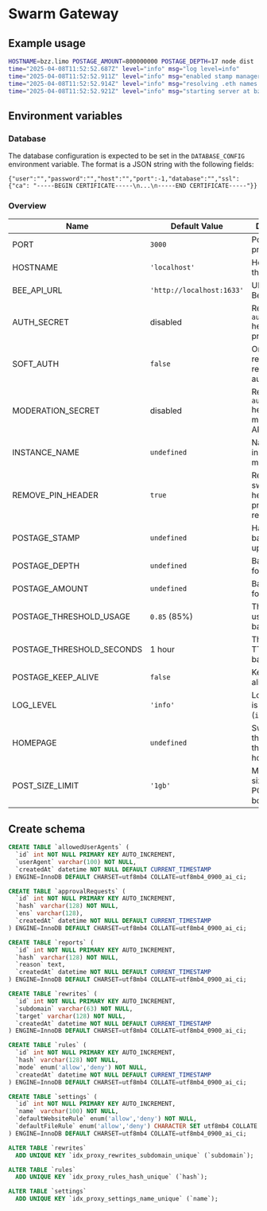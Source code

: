 # Swarm Gateway

## Example usage

```sh
HOSTNAME=bzz.limo POSTAGE_AMOUNT=800000000 POSTAGE_DEPTH=17 node dist
time="2025-04-08T11:52:52.687Z" level="info" msg="log level=info"
time="2025-04-08T11:52:52.911Z" level="info" msg="enabled stamp manager with autobuy"
time="2025-04-08T11:52:52.914Z" level="info" msg="resolving .eth names and CIDs at *.bzz.limo"
time="2025-04-08T11:52:52.921Z" level="info" msg="starting server at bzz.limo:3000"
```

## Environment variables

### Database

The database configuration is expected to be set in the `DATABASE_CONFIG` environment variable. The format is a JSON string with the following fields:

```
{"user":"","password":"","host":"","port":-1,"database":"","ssl":{"ca": "-----BEGIN CERTIFICATE-----\n...\n-----END CERTIFICATE-----"}}
```

### Overview

| Name                      | Default Value             | Description                                       |
| ------------------------- | ------------------------- | ------------------------------------------------- |
| PORT                      | `3000`                    | Port of the proxy                                 |
| HOSTNAME                  | `'localhost'`             | Hostname of the proxy                             |
| BEE_API_URL               | `'http://localhost:1633'` | URL of the Bee node API                           |
| AUTH_SECRET               | disabled                  | Require `authorization` header for proxy API      |
| SOFT_AUTH                 | `false`                   | Only POST requests require authentication         |
| MODERATION_SECRET         | disabled                  | Require `authorization` header for moderation API |
| INSTANCE_NAME             | `undefined`               | Name of the instance to match rules.              |
| REMOVE_PIN_HEADER         | `true`                    | Removes swarm-pin header on all proxy requests.   |
| POSTAGE_STAMP             | `undefined`               | Hardcoded batch ID for uploads.                   |
| POSTAGE_DEPTH             | `undefined`               | Batch depth for autobuy.                          |
| POSTAGE_AMOUNT            | `undefined`               | Batch amount for autobuy.                         |
| POSTAGE_THRESHOLD_USAGE   | `0.85` (85%)              | Threshold for usage of batches                    |
| POSTAGE_THRESHOLD_SECONDS | 1 hour                    | Threshold for TTL of batches                      |
| POSTAGE_KEEP_ALIVE        | `false`                   | Keep batches alive.                               |
| LOG_LEVEL                 | `'info'`                  | Log level that is outputted (`info`, `debug`)     |
| HOMEPAGE                  | `undefined`               | Swarm hash that loads as the homepage             |
| POST_SIZE_LIMIT           | `'1gb'`                   | Maximum size of the POST request body.            |

## Create schema

```sql
CREATE TABLE `allowedUserAgents` (
  `id` int NOT NULL PRIMARY KEY AUTO_INCREMENT,
  `userAgent` varchar(100) NOT NULL,
  `createdAt` datetime NOT NULL DEFAULT CURRENT_TIMESTAMP
) ENGINE=InnoDB DEFAULT CHARSET=utf8mb4 COLLATE=utf8mb4_0900_ai_ci;

CREATE TABLE `approvalRequests` (
  `id` int NOT NULL PRIMARY KEY AUTO_INCREMENT,
  `hash` varchar(128) NOT NULL,
  `ens` varchar(128),
  `createdAt` datetime NOT NULL DEFAULT CURRENT_TIMESTAMP
) ENGINE=InnoDB DEFAULT CHARSET=utf8mb4 COLLATE=utf8mb4_0900_ai_ci;

CREATE TABLE `reports` (
  `id` int NOT NULL PRIMARY KEY AUTO_INCREMENT,
  `hash` varchar(128) NOT NULL,
  `reason` text,
  `createdAt` datetime NOT NULL DEFAULT CURRENT_TIMESTAMP
) ENGINE=InnoDB DEFAULT CHARSET=utf8mb4 COLLATE=utf8mb4_0900_ai_ci;

CREATE TABLE `rewrites` (
  `id` int NOT NULL PRIMARY KEY AUTO_INCREMENT,
  `subdomain` varchar(63) NOT NULL,
  `target` varchar(128) NOT NULL,
  `createdAt` datetime NOT NULL DEFAULT CURRENT_TIMESTAMP
) ENGINE=InnoDB DEFAULT CHARSET=utf8mb4 COLLATE=utf8mb4_0900_ai_ci;

CREATE TABLE `rules` (
  `id` int NOT NULL PRIMARY KEY AUTO_INCREMENT,
  `hash` varchar(128) NOT NULL,
  `mode` enum('allow','deny') NOT NULL,
  `createdAt` datetime NOT NULL DEFAULT CURRENT_TIMESTAMP
) ENGINE=InnoDB DEFAULT CHARSET=utf8mb4 COLLATE=utf8mb4_0900_ai_ci;

CREATE TABLE `settings` (
  `id` int NOT NULL PRIMARY KEY AUTO_INCREMENT,
  `name` varchar(100) NOT NULL,
  `defaultWebsiteRule` enum('allow','deny') NOT NULL,
  `defaultFileRule` enum('allow','deny') CHARACTER SET utf8mb4 COLLATE utf8mb4_0900_ai_ci NOT NULL
) ENGINE=InnoDB DEFAULT CHARSET=utf8mb4 COLLATE=utf8mb4_0900_ai_ci;

ALTER TABLE `rewrites`
  ADD UNIQUE KEY `idx_proxy_rewrites_subdomain_unique` (`subdomain`);

ALTER TABLE `rules`
  ADD UNIQUE KEY `idx_proxy_rules_hash_unique` (`hash`);

ALTER TABLE `settings`
  ADD UNIQUE KEY `idx_proxy_settings_name_unique` (`name`);
```
